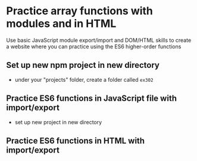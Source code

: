 # Practice array functions with modules and in HTML

Use basic JavaScript module export/import and DOM/HTML skills to create a website where you can practice using the ES6 higher-order functions

## Set up new npm project in new directory

- under your "projects" folder, create a folder called `ex302`

## Practice ES6 functions in JavaScript file with import/export

- set up new project in new directory



## Practice ES6 functions in HTML with import/export
